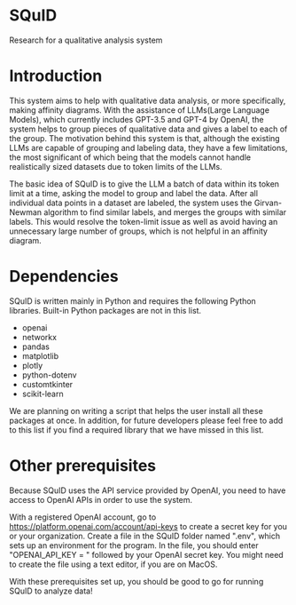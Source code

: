 # SQuID
Research for a qualitative analysis system

# Introduction
This system aims to help with qualitative data analysis, or more specifically, making affinity diagrams. With the assistance of LLMs(Large Language Models), which currently includes GPT-3.5 and GPT-4 by OpenAI, the system helps to group pieces of qualitative data and gives a label to each of the group. The motivation behind this system is that, although the existing LLMs are capable of grouping and labeling data, they have a few limitations, the most significant of which being that the models cannot handle realistically sized datasets due to token limits of the LLMs. 

The basic idea of SQuID is to give the LLM a batch of data within its token limit at a time, asking the model to group and label the data. After all individual data points in a dataset are labeled, the system uses the Girvan-Newman algorithm to find similar labels, and merges the groups with similar labels. This would resolve the token-limit issue as well as avoid having an unnecessary large number of groups, which is not helpful in an affinity diagram.

# Dependencies
SQuID is written mainly in Python and requires the following Python libraries. Built-in Python packages are not in this list.

- openai
- networkx
- pandas
- matplotlib
- plotly
- python-dotenv
- customtkinter
- scikit-learn

We are planning on writing a script that helps the user install all these packages at once. In addition, for future developers please feel free to add to this list if you find a required library that we have missed in this list.

# Other prerequisites
Because SQuID uses the API service provided by OpenAI, you need to have access to OpenAI APIs in order to use the system.

With a registered OpenAI account, go to https://platform.openai.com/account/api-keys to create a secret key for you or your organization.
Create a file in the SQuID folder named ".env", which sets up an environment for the program. In the file, you should enter "OPENAI_API_KEY = " followed by your OpenAI secret key. You might need to create the file using a text editor, if you are on MacOS.

With these prerequisites set up, you should be good to go for running SQuID to analyze data!
